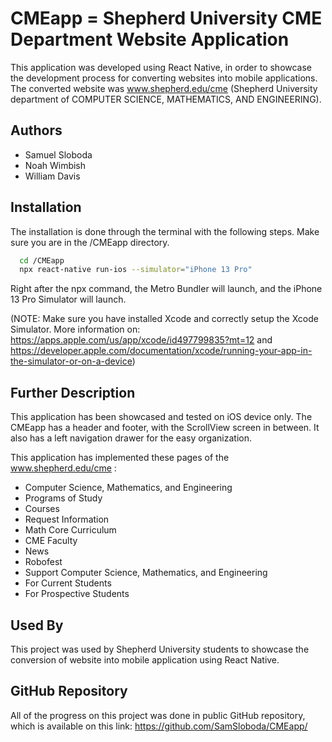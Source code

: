 
# CMEapp = Shepherd University CME Department Website Application

This application was developed using React Native, in order to showcase the development process for converting websites into mobile applications.
The converted website was www.shepherd.edu/cme (Shepherd University department of COMPUTER SCIENCE, MATHEMATICS, AND ENGINEERING).

## Authors

- Samuel Sloboda
- Noah Wimbish
- William Davis 


## Installation

The installation is done through the terminal with the following steps. Make sure you are in the /CMEapp directory.

```bash
  cd /CMEapp 
  npx react-native run-ios --simulator="iPhone 13 Pro"
```
Right after the npx command, the Metro Bundler will launch, and the iPhone 13 Pro Simulator will launch.

(NOTE: Make sure you have installed Xcode and correctly setup the Xcode Simulator. More information on: https://apps.apple.com/us/app/xcode/id497799835?mt=12 and https://developer.apple.com/documentation/xcode/running-your-app-in-the-simulator-or-on-a-device)
## Further Description

This application has been showcased and tested on iOS device only. The CMEapp has a header and footer, with the ScrollView screen in between. It also has a left navigation drawer for the easy organization.

This application has implemented these pages of the www.shepherd.edu/cme :
- Computer Science, Mathematics, and Engineering
- Programs of Study
- Courses
- Request Information
- Math Core Curriculum
- CME Faculty
- News
- Robofest
- Support Computer Science, Mathematics, and Engineering
- For Current Students
- For Prospective Students

## Used By

This project was used by Shepherd University students to showcase 
the conversion of website into mobile application using React Native.

## GitHub Repository

All of the progress on this project was done in public GitHub repository, which is 
available on this link: https://github.com/SamSloboda/CMEapp/


